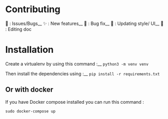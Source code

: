 # Contributing

:rotating_light: : Issues/Bugs__
:sparkles: : New features__
:bug: : Bug fix__
:art: : Updating style/ UI__
:memo: : Editing doc

# Installation

Create a virtualenv by using this command :__
``
python3 -m venv venv
``

Then install the dependencies using :__
``
pip install -r requirements.txt
``

## Or with docker

If you have Docker compose installed you can run this command : 

``
sudo docker-compose up
``